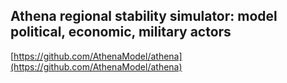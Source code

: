 ## Athena regional stability simulator: model political, economic, military actors
  
  [https://github.com/AthenaModel/athena](https://github.com/AthenaModel/athena)